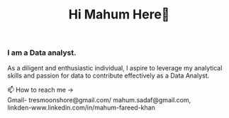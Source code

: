 <h1 align= Center>Hi Mahum Here👋</h1><br />
<h3>I am a Data analyst.</h3>
<p>As a diligent and enthusiastic individual, I aspire to leverage my analytical skills 
	and passion for data to contribute effectively as a Data Analyst. </p>
 📫 How to reach me -><br />
 Gmail-
 tresmoonshore@gmail.com/
 mahum.sadaf@gmail.com,<br />linkden-www.linkedin.com/in/mahum-fareed-khan

